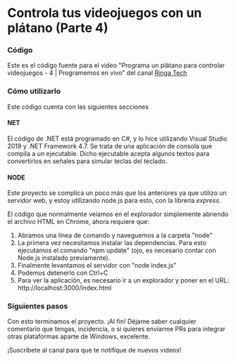 # Controla tus videojuegos con un plátano (Parte 4)

### Código

Este es el código fuente para el video "Programa un plátano para controlar videojuegos - 4 | Programemos en vivo" del canal [Ringa Tech](https://youtube.com/c/RingaTech)

### Cómo utilizarlo
Este código cuenta con las siguientes secciones
#### NET
El código de .NET está programado en C#, y lo hice utilizando Visual Studio 2019 y .NET Framework 4.7. Se trata de una aplicación de consola que compila a un ejecutable. Dicho ejecutable acepta algunos textos para convertirlos en señales para simular teclas del teclado.
#### NODE
Este proyecto se complica un poco más que los anteriores ya que utilizo un servidor web, y estoy utilizando node.js para esto, con la librería *express*.

El código que normalmente veíamos en el explorador simplemente abriendo el archivo HTML en Chrome, ahora requiere que:
1. Abramos una línea de comando y naveguemos a la carpeta "node"
2. La primera vez necesitamos instalar las dependencias. Para esto ejecutamos el comando "npm update" (ojo, es necesario contar con Node.js instalado previamente).
3. Finalmente levantamos el servidor con "node index.js"
4. Podemos detenerlo con Ctrl+C
5. Para ver la aplicación, es necesario ir a un explorador y poner en el URL: http://localhost:3000/index.html

### Siguientes pasos
Con esto terminamos el proyecto. ¡Al fin!
Déjame saber cualquier comentario que tengas, incidencia, o si quieres enviarme PRs para integrar otras plataformas aparte de Windows, excelente.

¡Suscríbete al canal para que te notifique de nuevos videos!